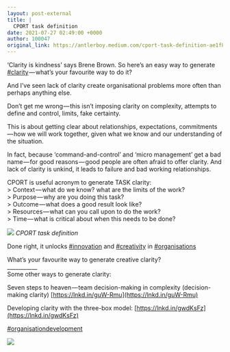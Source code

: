 ```yaml
---
layout: post-external
title: |
  CPORT task definition
date: 2021-07-27 02:49:00 +0000
author: 100047
original_link: https://antlerboy.medium.com/cport-task-definition-ae1f8c24ccea?source=rss-97852f5a56ae------2
---
```


‘Clarity is kindness’ says Brene Brown. So here’s an easy way to generate [#clarity](https://www.linkedin.com/feed/hashtag/?keywords=clarity&highlightedUpdateUrns=urn%3Ali%3Aactivity%3A6807558639147200512) — what’s your favourite way to do it?

And I’ve seen lack of clarity create organisational problems more often than perhaps anything else.

Don’t get me wrong — this isn’t imposing clarity on complexity, attempts to define and control, limits, fake certainty.

This is about getting clear about relationships, expectations, commitments — how we will work together, given what we know and our understanding of the situation.

In fact, because ‘command-and-control’ and ‘micro management’ get a bad name — for good reasons — good people are often afraid to offer clarity. And lack of clarity is unkind, it leads to failure and bad working relationships.

CPORT is useful acronym to generate TASK clarity:  
\> Context — what do we know? what are the limits of the work?  
\> Purpose — why are you doing this task?  
\> Outcome — what does a good result look like?  
\> Resources — what can you call upon to do the work?  
\> Time — what is critical about when this needs to be done?

![](https://cdn-images-1.medium.com/max/1024/1*UTdypmunl2L_L3nJ3fNrPA.png)
_CPORT task definition_

Done right, it unlocks [#innovation](https://www.linkedin.com/feed/hashtag/?keywords=innovation&highlightedUpdateUrns=urn%3Ali%3Aactivity%3A6807558639147200512) and [#creativity](https://www.linkedin.com/feed/hashtag/?keywords=creativity&highlightedUpdateUrns=urn%3Ali%3Aactivity%3A6807558639147200512) in [#organisations](https://www.linkedin.com/feed/hashtag/?keywords=organisations&highlightedUpdateUrns=urn%3Ali%3Aactivity%3A6807558639147200512)

What’s your favourite way to generate creative clarity?  
\_\_\_\_\_\_\_\_\_\_\_  
Some other ways to generate clarity:

Seven steps to heaven — team decision-making in complexity (decision-making clarity) [https://lnkd.in/guW-Rmu](https://lnkd.in/guW-Rmu)

Developing clarity with the three-box model: [https://lnkd.in/gwdKsFz](https://lnkd.in/gwdKsFz)

[#organisationdevelopment](https://www.linkedin.com/feed/hashtag/?keywords=organisationdevelopment&highlightedUpdateUrns=urn%3Ali%3Aactivity%3A6807558639147200512)

 ![](https://medium.com/_/stat?event=post.clientViewed&referrerSource=full_rss&postId=ae1f8c24ccea)
